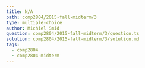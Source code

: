 ```yaml
---
title: N/A
path: comp2804/2015-fall-midterm/3
type: multiple-choice
author: Michiel Smid
question: comp2804/2015-fall-midterm/3/question.ts
solution: comp2804/2015-fall-midterm/3/solution.md
tags:
  - comp2804
  - comp2804-midterm
---
```

